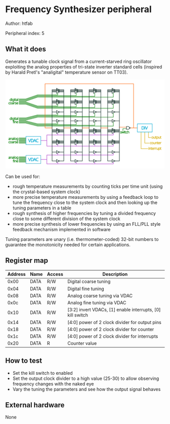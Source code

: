 # Frequency Synthesizer peripheral

Author: htfab

Peripheral index: 5

## What it does

Generates a tunable clock signal from a current-starved ring oscillator
exploiting the analog properties of tri-state inverter standard cells
(inspired by Harald Pretl's "analigital" temperature sensor on TT03).

![diagram](05_freq_synth_diagram.svg)

Can be used for:
- rough temperature measurements by counting ticks per time unit
  (using the crystal-based system clock)
- more precise temperature measurements by using a feedback loop to
  tune the frequency close to the system clock and then looking up
  the tuning parameters in a table
- rough synthesis of higher frequencies by tuning a divided
  frequency close to some different division of the system clock
- more precise synthesis of lower frequencies by using an FLL/PLL
  style feedback mechanism implemented in software

Tuning parameters are unary (i.e. thermometer-coded) 32-bit numbers
to guarantee the monotonicity needed for certain applications.

## Register map

| Address | Name  | Access | Description                                                         |
|---------|-------|--------|---------------------------------------------------------------------|
| 0x00    | DATA  | R/W    | Digital coarse tuning                                               |
| 0x04    | DATA  | R/W    | Digital fine tuning                                                 |
| 0x08    | DATA  | R/W    | Analog coarse tuning via VDAC                                       |
| 0x0c    | DATA  | R/W    | Analog fine tuning via VDAC                                         |
| 0x10    | DATA  | R/W    | [3:2] invert VDACs, [1] enable interrupts, [0] kill switch          |
| 0x14    | DATA  | R/W    | [4:0] power of 2 clock divider for output pins                      |
| 0x18    | DATA  | R/W    | [4:0] power of 2 clock divider for counter                          |
| 0x1c    | DATA  | R/W    | [4:0] power of 2 clock divider for interrupts                       |
| 0x20    | DATA  | R      | Counter value                                                       |

## How to test

- Set the kill switch to enabled
- Set the output clock divider to a high value (25-30) to allow observing
  frequency changes with the naked eye
- Vary the tuning the parameters and see how the output signal behaves

## External hardware

None
